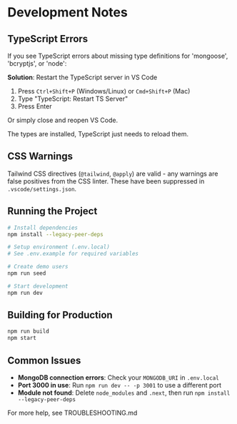 # Development Notes

## TypeScript Errors

If you see TypeScript errors about missing type definitions for 'mongoose', 'bcryptjs', or 'node':

**Solution**: Restart the TypeScript server in VS Code
1. Press `Ctrl+Shift+P` (Windows/Linux) or `Cmd+Shift+P` (Mac)
2. Type "TypeScript: Restart TS Server"
3. Press Enter

Or simply close and reopen VS Code.

The types are installed, TypeScript just needs to reload them.

## CSS Warnings

Tailwind CSS directives (`@tailwind`, `@apply`) are valid - any warnings are false positives from the CSS linter. These have been suppressed in `.vscode/settings.json`.

## Running the Project

```bash
# Install dependencies
npm install --legacy-peer-deps

# Setup environment (.env.local)
# See .env.example for required variables

# Create demo users
npm run seed

# Start development
npm run dev
```

## Building for Production

```bash
npm run build
npm start
```

## Common Issues

- **MongoDB connection errors**: Check your `MONGODB_URI` in `.env.local`
- **Port 3000 in use**: Run `npm run dev -- -p 3001` to use a different port
- **Module not found**: Delete `node_modules` and `.next`, then run `npm install --legacy-peer-deps`

For more help, see TROUBLESHOOTING.md